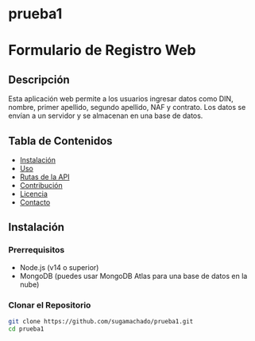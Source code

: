 # prueba1

# Formulario de Registro Web

## Descripción

Esta aplicación web permite a los usuarios ingresar datos como DIN, nombre, primer apellido, segundo apellido, NAF y contrato. Los datos se envían a un servidor y se almacenan en una base de datos.

## Tabla de Contenidos

- [Instalación](#instalación)
- [Uso](#uso)
- [Rutas de la API](#rutas-de-la-api)
- [Contribución](#contribución)
- [Licencia](#licencia)
- [Contacto](#contacto)

## Instalación

### Prerrequisitos

- Node.js (v14 o superior)
- MongoDB (puedes usar MongoDB Atlas para una base de datos en la nube)

### Clonar el Repositorio

```bash
git clone https://github.com/sugamachado/prueba1.git
cd prueba1
